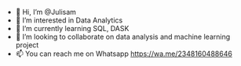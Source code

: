 - 👋 Hi, I’m @Julisam
- 👀 I’m interested in Data Analytics
- 🌱 I’m currently learning SQL, DASK
- 💞️ I’m looking to collaborate on data analysis and machine learning project
- 📫 You can reach me on Whatsapp https://wa.me/2348160488646

<!---
Julisam/Julisam is a ✨ special ✨ repository because its `README.md` (this file) appears on your GitHub profile.
You can click the Preview link to take a look at your changes.
--->
